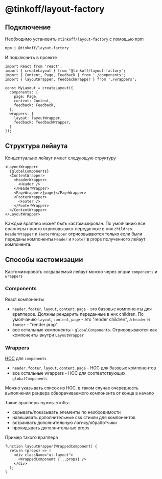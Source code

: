 # @tinkoff/layout-factory

## Подключение

Необходимо установить `@tinkoff/layout-factory` с помощью npm

```bash
npm i @tinkoff/layout-factory
```

И подключить в проекте

```tsx
import React from 'react';
import { createLayout } from '@tinkoff/layout-factory';
import { Content, Page, Feedback } from './components';
import { layoutWrapper, feedbackWrapper } from './wrappers';

const MyLayout = createLayout({
  components: {
    page: Page,
    content: Content,
    feedback: Feedback,
  },
  wrappers: {
    layout: layoutWrapper,
    feedback: feedbackWrapper,
  }
});
```

## Структура лейаута

Концептуально лейаут имеет следующую структуру

```tsx
<LayoutWrapper>
  {globalComponents}
  <ContentWrapper>
    <HeaderWrapper>
      <Header />
    </HeaderWrapper>
    <PageWrapper>{page}</PageWrapper>
    <FooterWrapper>
      <Footer />
    </FooterWrapper>
  </ContentWrapper>
</LayoutWrapper>
```

Каждый враппер может быть кастомизирован. По умолчанию все врапперы просто отрисовывают переданные в них `children`. `HeaderWrapper` и `FooterWrapper` отрисовываются только если были переданы компоненты `Header` и `Footer` в props полученного лейаут компонента.

## Способы кастомизации

Кастомизировать создаваемый лейаут можно через опции `components` и `wrappers`

### Components

React компоненты

- `header`, `footer`, `layout`, `content`, `page` - это базовые компоненты для врапперов. Должны рендерить переданные в них children. По умолчанию `layout`, `content`, `page` - это "render children", а `header` и `footer` - "render prop"
- все остальные компоненты - `globalComponents`. Отрисовываются как компоненты внутри `LayoutWrapper`

### Wrappers

[HOC](https://ru.reactjs.org/docs/higher-order-components.html) для `components`

- `header`, `footer`, `layout`, `content`, `page` - HOC для базовых компонентов
- все остальные wrappers - HOC для соответствующих `globalComponents`

Можно указывать список из HOC, в таком случае очередность выполнения рендера обворачиваемого компонента от конца в начало

Такие врапперы нужны чтобы:

- скрывать/показывать элементы по необходимости
- навешивать дополнительные css стиили для компонентов
- встраивать дополнительную логику/обработчики
- прокидывать дополнительные props

Пример такого враппера

```tsx
function layoutWrapper(WrappedComponent) {
  return (props) => (
    <div className="ui-layout">
      <WrappedComponent {...props} />
    </div>
  );
}
```
